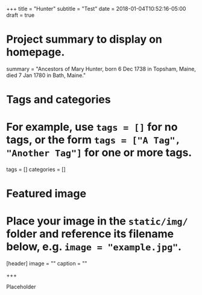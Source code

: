 +++
title = "Hunter"
subtitle = "Test"
date = 2018-01-04T10:52:16-05:00
draft = true

# Project summary to display on homepage.
summary = "Ancestors of Mary Hunter, born 6 Dec 1738 in Topsham, Maine, died 7 Jan 1780 in Bath, Maine."

# Tags and categories
# For example, use `tags = []` for no tags, or the form `tags = ["A Tag", "Another Tag"]` for one or more tags.
tags = []
categories = []

# Featured image
# Place your image in the `static/img/` folder and reference its filename below, e.g. `image = "example.jpg"`.
[header]
image = ""
caption = ""

+++

Placeholder
